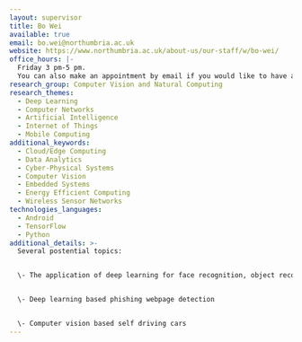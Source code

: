 ```yaml
---
layout: supervisor
title: Bo Wei
available: true
email: bo.wei@northumbria.ac.uk
website: https://www.northumbria.ac.uk/about-us/our-staff/w/bo-wei/
office_hours: |-
  Friday 3 pm-5 pm. 
  You can also make an appointment by email if you would like to have a meeting.
research_group: Computer Vision and Natural Computing
research_themes:
  - Deep Learning
  - Computer Networks
  - Artificial Intelligence
  - Internet of Things
  - Mobile Computing
additional_keywords:
  - Cloud/Edge Computing
  - Data Analytics
  - Cyber-Physical Systems
  - Computer Vision
  - Embedded Systems
  - Energy Efficient Computing
  - Wireless Sensor Networks
technologies_languages:
  - Android
  - TensorFlow
  - Python
additional_details: >-
  Several postential topics:


  \- The application of deep learning for face recognition, object recognition in mobile phones


  \- Deep learning based phishing webpage detection


  \- Computer vision based self driving cars
---
```

